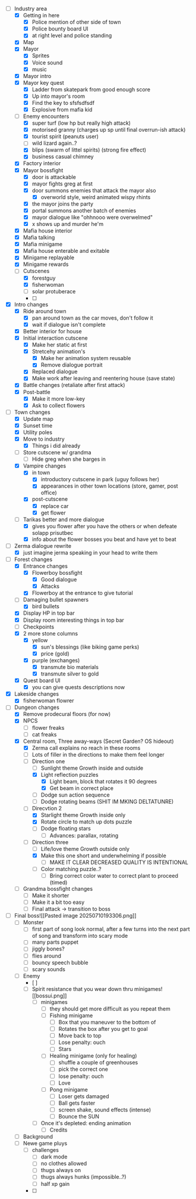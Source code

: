 - [ ] Industry area
	- [x] Getting in here
		- [x] Police mention of other side of town
		- [x] Police bounty board UI
		- [x] at right level and police standing
	- [x] Map
	- [x] Mayor
		- [x] Sprites
		- [x] Voice sound
		- [x] music
	- [x] Mayor intro
	- [x] Mayor key quest
		- [x] Ladder from skatepark from good enough score
		- [x] Up into mayor's room
		- [x] Find the key to sfsfsdfsdf 
		- [x] Explosive from mafia kid
	- [ ] Enemy encounters
		- [x] super turf (low hp but really high attack)
		- [x] motorised granny (charges up sp until final overrun-ish attack)
		- [x] tourist spirit (peanuts user)
		- [ ] wild lizard again..?
		- [x] blips (swarm of littel spirits) (strong fire effect)
		- [x] business casual chimney
	- [x] Factory interior
	- [x] Mayor bossfight
		- [x] door is attackable
		- [x] mayor fights greg at first
		- [x] door summons enemies that attack the mayor also
			- [x] overworld style, weird animated wispy rhints
		- [x] the mayor joins the party
		- [x] portal summons another batch of enemies
		- [x] mayor dialogue like "ohhnooo were overwelmed"
		- [x] x shows up and murder he'm
	- [x]  Mafia house interior
	- [x] Mafia talking
	- [x] Mafia minigame
	- [x] Mafia house enterable and exitable
	- [x] Minigame replayable
	- [x] Minigame rewards
	- [ ] Cutscenes
		- [x] forestguy
		- [x] fisherwoman
		- [ ] solar protuberace
		- [ ] 
- [x] Intro changes
	- [x] Ride around town
		- [x] pan around town as the car moves, don't follow it
		- [x] wait if dialogue isn't complete
	- [x] Better interior for house
	- [x] Initial interaction cutscene
		- [x] Make her static at first
		- [x] Stretcehy animation's
			- [x] Make her animation system reusable
			- [x] Remove dialogue portrait
		- [x] Replaced dialogue
		- [x] Make work after leaving and reentering house (save state)
	- [x] Battle changes (retaliate after first attack)
	- [x] Post-battle
		- [x] Make it more low-key
		- [x] Ask to collect flowers
- [ ] Town changes
	- [x] Update map
	- [x] Sunset time
	- [x] Utility poles
	- [x] Move to industry
		- [x] Things i did already
	- [ ] Store cutscene w/ grandma
		- [ ] Hide greg when she barges in
	- [x] Vampire changes
		- [x] in town
			- [x] introductory cutscene in park (uguy follows her)
			- [x] appearances in other town locations (store, gamer, post office)
		- [x] post-cutscene
			- [x] replace car
			- [x] get flower
	- [ ] Tarikas better and more dialogue
		- [x] gives you flower after you have the others or when defeate solapp prisutbec
		- [x] info about the flower bosses you beat and have yet to beat
- [ ] Zerma dialogue rewrite
	- [x] just imagine jerma speaking in your head to write them
- [ ] Forest changes
	- [x] Entrance changes
		- [x] Flowerboy bossfight
			- [x] Good dialogue
			- [x] Attacks
		- [x] Flowerboy at the entrance to give tutorial
	- [ ] Damaging bullet spawners
		- [x] bird bullets
	- [x] Display HP in top bar
	- [x] Display room interesting things in top bar
	- [ ] Checkpoints
	- [x] 2 more stone columns
		- [x] yellow
			- [x] sun's blessings (like biking game perks)
			- [x] price (gold)
		- [x] purple (exchanges)
			- [x] transmute bio materials
			- [x] transmute silver to gold
	- [x] Quest board UI
		- [x] you can give quests descriptions now
- [x] Lakeside changes
	- [x] fisherwoman flowrer
- [ ] Dungeon changes
	- [x] Remove prodecural floors (for now)
	- [x] NPCS
		- [ ] flower freaks
		- [ ] cat freaks
	- [x] Central room, Three away-ways (Secret Garden? OS hideout)
		- [x] Zerma call explains no reach in these rooms
		- [ ] Lots of filler in the directions to make them feel longer
		- [ ] Direction one
			- [ ] Sunlight theme
			Growth inside and outside
			- [x] Light reflection puzzles
				- [x] Light beam, block that rotates it 90 degrees
				- [x] Get beam in correct place
			- [ ] Dodge sun action sequence
			- [ ] Dodge rotating beams (SHIT IM MKING DELTATUNRE)
		- [ ] Direcvtion 2
			- [x] Starlight theme
			Growth inside only
			- [x] Rotate circle to match up dots puzzle
			- [ ] Dodge floating stars
				- [ ] Advances: parallax, rotating
		- [ ] Direction three
			- [ ] Life/love theme
			Growth outside only
			- [x] Make this one short and underwhelming if possible
				- [ ] MAKE IT CLEAR DECREASED QUALITY IS INTENTIONAL
			- [ ] Color matching puzzle..?
				- [ ] Bring correct color water to correct plant to proceed (timed)
	- [ ] Grandma bossfight changes
		- [ ] Make it shorter
		- [ ] Make it a bit too easy
		- [ ] Final attack -> transition to boss
- [ ] Final boss![[Pasted image 20250710193306.png]]
	- [ ] Monster
		- [ ] first part of song look normal, after a few turns into the next part of song and transform into scary mode
		- [ ] many parts puppet
		- [ ] jiggly bones?
		- [ ] flies around
		- [ ] bouncy speech bubble
		- [ ] scary sounds
	- [ ] Enemy
		- [ ] 
		- [ ] Spirit resistance that you wear down thru minigames![[bossui.png]]
			- [ ] minigames
				- [ ] they should get more difficult as you repeat them
				- [ ] Fishing minigame
					- [ ] Box that you maneuver to the bottom of
					- [ ] Rotates the box after you get to goal
					- [ ] Move back to top
					- [ ] Lose penalty: ouch
					- [ ] Stars
				- [ ] Healing minigame (only for healing)
					- [ ] shuffle a couple of greenhouses
					- [ ] pick the correct one
					- [ ] lose penalty: ouch
					- [ ] Love
				- [ ] Pong minigame
					- [ ] Loser gets damaged
					- [ ] Ball gets faster
					- [ ] screen shake, sound effects (intense)
					- [ ] Bounce the SUN
			- [ ] Once it's depleted: ending animation
				- [ ] Credits
	- [ ] Background
	- [ ] Newe game pluys
		- [ ] challenges
			- [ ] dark mode
			- [ ] no clothes allowed
			- [ ] thugs always on
			- [ ] thugs always hunks (impossible..?)
			- [ ] half xp gain
		- [ ] 